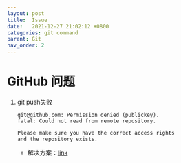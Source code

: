 ```yaml
---
layout: post
title:  Issue
date:   2021-12-27 21:02:12 +0800
categories: git command
parent: Git
nav_order: 2
---
```


# GitHub 问题

1. git push失败

	```
	git@github.com: Permission denied (publickey).
	fatal: Could not read from remote repository.

	Please make sure you have the correct access rights
	and the repository exists.
	```

	- 解决方案：[link](https://stackoverflow.com/questions/56464757/trouble-implementing-specifically-just-the-docs-theme-using-jekyll)